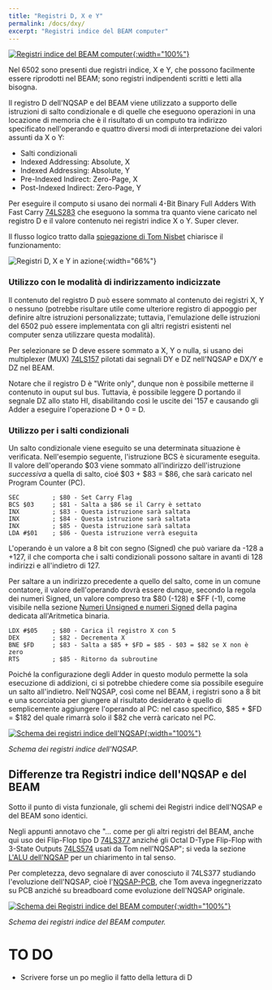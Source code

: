 ```yaml
---
title: "Registri D, X e Y"
permalink: /docs/dxy/
excerpt: "Registri indice del BEAM computer"
---
```

[![Registri indice del BEAM computer](../../assets/dxy/60-beam-dxy.png "Registri indice del BEAM computer"){:width="100%"}](../../assets/dxy/60-beam-dxy.png)

Nel 6502 sono presenti due registri indice, X e Y, che possono facilmente essere riprodotti nel BEAM; sono registri indipendenti scritti e letti alla bisogna.

Il registro D dell'NQSAP e del BEAM viene utilizzato a supporto delle istruzioni di salto condizionale e di quelle che eseguono operazioni in una locazione di memoria che è il risultato di un computo tra indirizzo specificato nell'operando e quattro diversi modi di interpretazione dei valori assunti da X o Y:

- Salti condizionali
- Indexed Addressing: Absolute, X
- Indexed Addressing: Absolute, Y
- Pre-Indexed Indirect: Zero-Page, X
- Post-Indexed Indirect: Zero-Page, Y

Per eseguire il computo si usano dei normali 4-Bit Binary Full Adders With Fast Carry <a href = "https://www.ti.com/lit/ds/symlink/sn54s283.pdf" target = "_blank">74LS283</a> che eseguono la somma tra quanto viene caricato nel registro D e il valore contenuto nei registri indice X o Y. Super clever.

Il flusso logico tratto dalla <a href = "https://tomnisbet.github.io/nqsap/docs/dxy-registers/" target = "_blank">spiegazione di Tom Nisbet</a> chiarisce il funzionamento:

![Registri D, X e Y in azione](../../assets/dxy/60-dxy-nqsap-tom-flow.png "Registri D, X e Y in azione"){:width="66%"}

### Utilizzo con le modalità di indirizzamento indicizzate

Il contenuto del registro D può essere sommato al contenuto dei registri X, Y o nessuno (potrebbe risultare utile come ulteriore registro di appoggio per definire altre istruzioni personalizzate; tuttavia, l'emulazione delle istruzioni del 6502 può essere implementata con gli altri registri esistenti nel computer senza utilizzare questa modalità).

Per selezionare se D deve essere sommato a X, Y o nulla, si usano dei multiplexer (MUX) <a href = "https://www.ti.com/lit/ds/symlink/sn74ls157.pdf" target = "_blank">74LS157</a> pilotati dai segnali DY e DZ nell'NQSAP e DX/Y e DZ nel BEAM.

Notare che il registro D è "Write only", dunque non è possibile metterne il contenuto in ouput sul bus. Tuttavia, è possibile leggere D portando il segnale DZ allo stato HI, disabilitando così le uscite dei '157 e causando gli Adder a eseguire l'operazione D + 0 = D.

### Utilizzo per i salti condizionali

Un salto condizionale viene eseguito se una determinata situazione è verificata. Nell'esempio seguente, l'istruzione BCS è sicuramente eseguita. Il valore dell'operando $03 viene sommato all'indirizzo dell'istruzione *successiva* a quella di salto, cioé $03 + $83 = $86, che sarà caricato nel Program Counter (PC).

~~~text
SEC         ; $80 - Set Carry Flag
BCS $03     ; $81 - Salta a $86 se il Carry è settato
INX         ; $83 - Questa istruzione sarà saltata
INX         ; $84 - Questa istruzione sarà saltata
INX         ; $85 - Questa istruzione sarà saltata
LDA #$01    ; $86 - Questa istruzione verrà eseguita
~~~

L'operando è un valore a 8 bit con segno (Signed) che può variare da -128 a +127, il che comporta che i salti condizionali possono saltare in avanti di 128 indirizzi e all'indietro di 127.

Per saltare a un indirizzo precedente a quello del salto, come in un comune contatore, il valore dell'operando dovrà essere dunque, secondo la regola dei numeri Signed, un valore compreso tra $80 (-128) e $FF (-1), come visibile nella sezione [Numeri Unsigned e numeri Signed](../math/#numeri-unsigned-e-numeri-signed) della pagina dedicata all'Aritmetica binaria.

~~~text
LDX #$05    ; $80 - Carica il registro X con 5
DEX         ; $82 - Decrementa X
BNE $FD     ; $83 - Salta a $85 + $FD = $85 - $03 = $82 se X non è zero
RTS         ; $85 - Ritorno da subroutine
~~~

Poiché la configurazione degli Adder in questo modulo permette la sola esecuzione di addizioni, ci si potrebbe chiedere come sia possibile eseguire un salto all'indietro. Nell'NQSAP, così come nel BEAM, i registri sono a 8 bit e una scorciatoia per giungere al risultato desiderato è quello di semplicemente aggiungere l'operando al PC: nel caso specifico, $85 + $FD = $182 del quale rimarrà solo il $82 che verrà caricato nel PC.

[![Schema dei registri indice dell'NQSAP](../../assets/dxy/60-nqsap-dxy-schema.png "Schema dei registri indice dell'NQSAP"){:width="100%"}](../../assets/dxy/60-nqsap-dxy-schema.png)

*Schema dei registri indice dell'NQSAP.*

## Differenze tra Registri indice dell'NQSAP e del BEAM

Sotto il punto di vista funzionale, gli schemi dei Registri indice dell'NQSAP e del BEAM sono identici.

Negli appunti annotavo che "... come per gli altri registri del BEAM, anche qui uso dei Flip-Flop tipo D <a href="https://www.ti.com/lit/ds/symlink/sn54ls377.pdf" target="_blank">74LS377</a> anziché gli Octal D-Type Flip-Flop with 3-State Outputs <a href="https://www.onsemi.com/pdf/datasheet/74vhc574-d.pdf" target="_blank">74LS574</a> usati da Tom nell'NQSAP"; si veda la sezione [L'ALU dell'NQSAP](../alu/#lalu-dellnqsap) per un chiarimento in tal senso.

Per completezza, devo segnalare di aver conosciuto il 74LS377 studiando l'evoluzione dell'NQSAP, cioè l'<a href = "https://tomnisbet.github.io/nqsap-pcb/" target="_blank">NQSAP-PCB</a>, che Tom aveva ingegnerizzato su PCB anziché su breadboard come evoluzione dell'NQSAP originale.

[![Schema dei Registri indice del BEAM computer](../../assets/dxy/60-beam-dxy-schema.png "Schema dei Registri indice del BEAM computer"){:width="100%"}](../../assets/dxy/60-beam-dxy-schema.png)

*Schema dei registri indice del BEAM computer.*

# TO DO
- Scrivere forse un po meglio il fatto della lettura di D